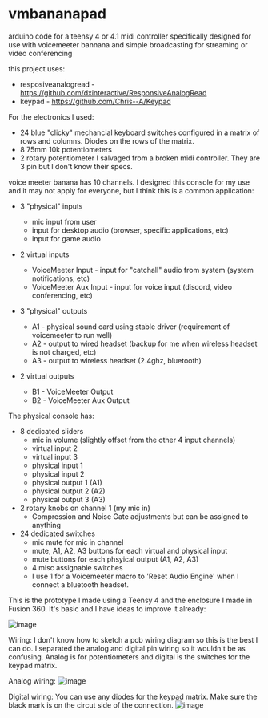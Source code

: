 # vmbananapad

arduino code for a teensy 4 or 4.1 midi controller specifically designed for use with voicemeeter bannana and simple broadcasting for streaming or video conferencing

this project uses:
- resposiveanalogread - https://github.com/dxinteractive/ResponsiveAnalogRead
- keypad - https://github.com/Chris--A/Keypad

For the electronics I used:
  - 24 blue "clicky" mechancial keyboard switches configured in a matrix of rows and columns. Diodes on the rows of the matrix.  
  - 8 75mm 10k potentiometers 
  - 2 rotary potentiometer I salvaged from a broken midi controller. They are 3 pin but I don't know their specs.

voice meeter banana has 10 channels. I designed this console for my use and it may not apply for everyone, but I think this is a common application:

- 3 "physical" inputs
  - mic input from user    
  - input for desktop audio (browser, specific applications, etc)
  - input for game audio
  
- 2 virtual inputs
  - VoiceMeeter Input - input for "catchall" audio from system (system notifications, etc) 
  - VoiceMeeter Aux Input - input for voice input (discord, video conferencing, etc)
  
- 3 "physical" outputs
  - A1 - physical sound card using stable driver (requirement of voicemeeter to run well)
  - A2 - output to wired headset (backup for me when wireless headset is not charged, etc)
  - A3 - output to wireless headset (2.4ghz, bluetooth)
  
- 2 virtual outputs
  - B1 - VoiceMeeter Output
  - B2 - VoiceMeeter Aux Output
    
The physical console has:
  - 8 dedicated sliders
      - mic in volume (slightly offset from the other 4 input channels)
      - virtual input 2
      - virtual input 3
      - physical input 1
      - physical input 2
      - physical output 1 (A1)
      - physical output 2 (A2)
      - physical output 3 (A3)    
  - 2 rotary knobs on channel 1 (my mic in)
      - Compression and Noise Gate adjustments but can be assigned to anything     
  - 24 dedicated switches
      - mic mute for mic in channel
      - mute, A1, A2, A3 buttons for each virtual and physical input
      - mute buttons for each phsyical output (A1, A2, A3)
      - 4 misc assignable switches
      - I use 1 for a Voicemeeter macro to 'Reset Audio Engine' when I connect a bluetooth headset.

This is the prototype I made using a Teensy 4 and the enclosure I made in Fusion 360. It's basic and I have ideas to improve it already:
       
![image](https://user-images.githubusercontent.com/1077409/166650103-03a1fa82-2830-4810-a70f-194dab479040.png)

Wiring:
I don't know how to sketch a pcb wiring diagram so this is the best I can do. I separated the analog and digital pin wiring so it wouldn't be as confusing.
Analog is for potentiometers and digital is the switches for the keypad matrix. 

Analog wiring:
![image](https://user-images.githubusercontent.com/1077409/167263344-a5be7846-314c-4b12-b562-d47faec7296e.png)

Digital wiring:
You can use any diodes for the keypad matrix. Make sure the black mark is on the circut side of the connection.
![image](https://user-images.githubusercontent.com/1077409/167263355-9eaa3d17-9140-4eab-8ed6-ba7e84e8fb5e.png)



